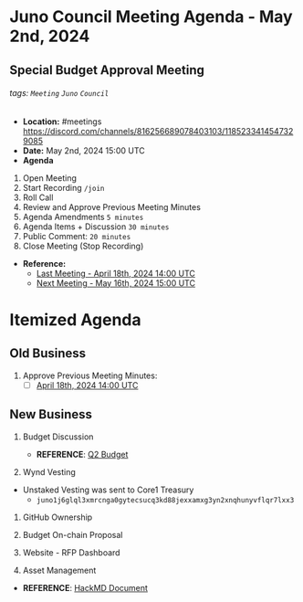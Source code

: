 # Juno Council Meeting Agenda - May 2nd, 2024
## Special Budget Approval Meeting

###### tags: `Meeting` `Juno` `Council`

- **Location:** #meetings https://discord.com/channels/816256689078403103/1185233414547329085
- **Date:** May 2nd, 2024 15:00 UTC
- **Agenda**

1. Open Meeting
1. Start Recording `/join`
1. Roll Call
1. Review and Approve Previous Meeting Minutes
1. Agenda Amendments `5 minutes`
1. Agenda Items + Discussion `30 minutes`
1. Public Comment: `20 minutes`
1. Close Meeting (Stop Recording)

- **Reference:** 
  - [Last Meeting - April 18th, 2024 14:00 UTC](./20240424-Meeting-Public-Minutes.md)
  - [Next Meeting - May 16th, 2024 15:00 UTC]()

# Itemized Agenda

## Old Business

1. Approve Previous Meeting Minutes:
    - [ ] [April 18th, 2024 14:00 UTC](./20240424-Meeting-Public-Minutes.md)

## New Business

1. Budget Discussion
    - **REFERENCE**: [Q2 Budget](https://docs.google.com/spreadsheets/d/1v-Vx-7zDri1zLdCgEKyF3P85YylLRJKEykcUrRcDTzM)

1. Wynd Vesting
  - Unstaked Vesting was sent to Core1 Treasury
    - `juno1j6glql3xmrcnga0gytecsucq3kd88jexxamxg3yn2xnqhunyvflqr7lxx3`

1. GitHub Ownership

1. Budget On-chain Proposal

1. Website - RFP Dashboard

1. Asset Management
- **REFERENCE**: [HackMD Document](https://hackmd.io/xaRvq0BgT3yJ6cUhnhg6zg)
